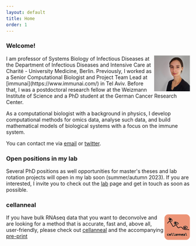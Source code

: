```yaml
---
layout: default
title: Home
order: 1
---
```


### Welcome!

<img style="width:7em" src="images/foto_2020_C.jpg" align="right">
I am professor of Systems Biology of Infectious Diseases at the Department of Infectious Diseases and Intensive Care at Charité - University Medicine, Berlin. Previously, I worked as a Senior Computational Biologist and Project Team Lead at [immunai](https://www.immunai.com/) in Tel Aviv. Before that, I was a postdoctoral research fellow at the Weizmann Institute of Science and a PhD student at the German Cancer Research Center.  

As a computational biologist with a background in physics, I develop computational methods for omics data, analyse such data, and build mathematical models of biological systems with a focus on the immune system.

You can contact me via [email](mailto:buchauer@charite.de) or [twitter](http://twitter.com/libuchauer).

### Open positions in my lab
Several PhD positions as well opportunities for master's theses and lab rotation projects will open in my lab soon (summer/autumn 2023). If you are interested, I invite you to check out the [lab](https://libuchauer.github.io/lab/) page and get in touch as soon as possible.


### cellanneal
<img style="width:5em" src="images/logo.png" align="right">

If you have bulk RNAseq data that you want to deconvolve and are looking for a method that is accurate, fast and, above all, user-friendly, please check out [cellanneal](https://github.com/LiBuchauer/cellanneal) and the accompanying [pre-print](https://arxiv.org/abs/2110.08209)


